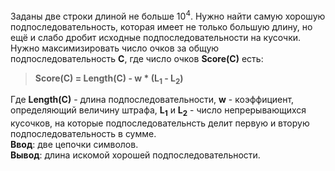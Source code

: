 Заданы две строки длиной не больше 10<sup>4</sup>. Нужно найти самую хорошую подпоследовательность, которая имеет не только большую длину, но ещё и слабо дробит исходные подпоследовательности на кусочки. Нужно максимизировать число очков за общую подпоследовательность <b>C</b>, где число очков <b>Score(C)</b> есть:
> <b>Score(C) = Length(C) - w * (L<sub>1</sub> - L<sub>2</sub>)</b>

Где <b>Length(C)</b> - длина подпоследовательности, <b>w</b> - коэффициент, определяющий величину штрафа, <b>L<sub>1</sub></b> и <b>L<sub>2</sub></b> - число непрерывающихся кусочков, на которые подпоследовательнсть делит первую и вторую подпоследовательность в сумме.
<br>
<b>Ввод</b>: две цепочки символов.
<br>
<b>Вывод</b>: длина искомой хорошей подпоследовательности.

